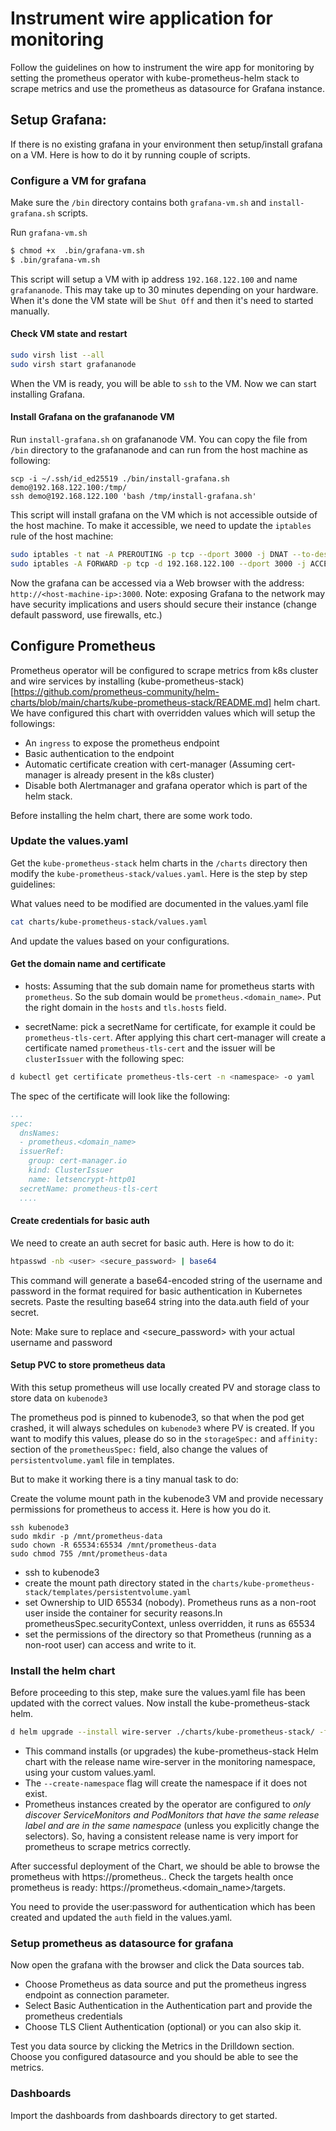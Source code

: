 # Instrument wire application for monitoring

Follow the guidelines on how to instrument the wire app for monitoring by setting the prometheus operator with kube-prometheus-helm stack to scrape metrics and use the prometheus as datasource for Grafana instance.

## Setup Grafana:
If there is no existing grafana in your environment then setup/install grafana on a VM. Here is how to do it by running couple of scripts.

### Configure a VM for grafana

Make sure the `/bin` directory contains both `grafana-vm.sh` and `install-grafana.sh` scripts.

Run `grafana-vm.sh`

```bash
$ chmod +x  .bin/grafana-vm.sh
$ .bin/grafana-vm.sh
```

This script will setup a VM with ip address `192.168.122.100` and name `grafananode`. This may take up to 30 minutes depending on your hardware. When it's done the VM state will be `Shut Off` and then it's need to started manually.

#### Check VM state and restart

```bash
sudo virsh list --all
sudo virsh start grafananode
```
When the VM is ready, you will be able to `ssh` to the VM. Now we can start installing Grafana.

#### Install Grafana on the grafananode VM

Run `install-grafana.sh` on grafananode VM. You can copy the file from `/bin` directory to the grafananode and can run from the host machine as following:

```ssh
scp -i ~/.ssh/id_ed25519 ./bin/install-grafana.sh demo@192.168.122.100:/tmp/
ssh demo@192.168.122.100 'bash /tmp/install-grafana.sh'
```
This script will install grafana on the VM which is not accessible outside of the host machine. To make it accessible, we need to update the `iptables` rule of the host machine:

```bash
sudo iptables -t nat -A PREROUTING -p tcp --dport 3000 -j DNAT --to-destination 192.168.122.100:3000
sudo iptables -A FORWARD -p tcp -d 192.168.122.100 --dport 3000 -j ACCEPT
```

Now the grafana can be accessed via a Web browser with the address: `http://<host-machine-ip>:3000`.
Note: exposing Grafana to the network may have security implications and users should secure their instance (change default password, use firewalls, etc.)


## Configure Prometheus

Prometheus operator will be configured to scrape metrics from k8s cluster and wire services by installing (kube-prometheus-stack)[https://github.com/prometheus-community/helm-charts/blob/main/charts/kube-prometheus-stack/README.md] helm chart. We have configured this chart with overridden values which will setup the followings:

- An `ingress` to expose the prometheus endpoint
- Basic authentication to the endpoint
- Automatic certificate creation with cert-manager (Assuming cert-manager is already present in the k8s cluster)
- Disable both Alertmanager and grafana operator which is part of the helm stack.

Before installing the helm chart, there are some work todo.

### Update the values.yaml

Get the `kube-prometheus-stack` helm charts in the `/charts` directory then modify the `kube-prometheus-stack/values.yaml`. Here is the step by step guidelines:

What values need to be modified are documented in the values.yaml file

```bash
cat charts/kube-prometheus-stack/values.yaml
```
And update the values based on your configurations.

#### Get the domain name and certificate

- hosts: Assuming that the sub domain name for prometheus starts with `prometheus`. So the sub domain would be `prometheus.<domain_name>`. Put the right domain in the `hosts` and `tls.hosts` field.

- secretName: pick a secretName for certificate, for example it could be `prometheus-tls-cert`. After applying this chart cert-manager will create a certificate named `prometheus-tls-cert` and the issuer will be `clusterIssuer` with the following spec:

```bash
d kubectl get certificate prometheus-tls-cert -n <namespace> -o yaml
```

The spec of the certificate will look like the following:

```yaml
...
spec:
  dnsNames:
  - prometheus.<domain_name>
  issuerRef:
    group: cert-manager.io
    kind: ClusterIssuer
    name: letsencrypt-http01
  secretName: prometheus-tls-cert
  ....
```

#### Create credentials for basic auth

We need to create an auth secret for basic auth. Here is how to do it:

```bash
htpasswd -nb <user> <secure_password> | base64
```
This command will generate a base64-encoded string of the username and password in the format required for basic authentication in Kubernetes secrets.
Paste the resulting base64 string into the data.auth field of your secret.

Note: Make sure to replace <user> and <secure_password> with your actual username and password

#### Setup PVC to store prometheus data
With this setup prometheus will use locally created PV and storage class to store data on `kubenode3`

The prometheus pod is pinned to kubenode3, so that when the pod get crashed, it will always schedules on `kubenode3` where PV is created. If you want to modify this values, please do so in the `storageSpec:` and `affinity:` section of the `prometheusSpec:` field, also change the values of `persistentvolume.yaml` file in templates.

But to make it working there is a tiny manual task to do:

Create the volume mount path in the kubenode3 VM and provide necessary permissions for prometheus to access it. Here is how you do it.

```ssh
ssh kubenode3
sudo mkdir -p /mnt/prometheus-data
sudo chown -R 65534:65534 /mnt/prometheus-data
sudo chmod 755 /mnt/prometheus-data
```

- ssh to kubenode3
- create the mount path directory stated in the `charts/kube-prometheus-stack/templates/persistentvolume.yaml`
- set Ownership to UID 65534 (nobody). Prometheus runs as a non-root user inside the container for security reasons.In prometheusSpec.securityContext, unless overridden, it runs as 65534
- set the permissions of the directory so that Prometheus (running as a non-root user) can access and write to it.

### Install the helm chart

Before proceeding to this step, make sure the values.yaml file has been updated with the correct values. Now install the kube-prometheus-stack helm.

```bash
d helm upgrade --install wire-server ./charts/kube-prometheus-stack/ -f charts/kube-prometheus-stack/values.yaml --namespace monitoring --create-namespace
```

- This command installs (or upgrades) the kube-prometheus-stack Helm chart with the release name wire-server in the monitoring namespace, using your custom values.yaml.
- The `--create-namespace` flag will create the namespace if it does not exist.
- Prometheus instances created by the operator are configured to *only discover ServiceMonitors and PodMonitors that have the same release label and are in the same namespace* (unless you explicitly change the selectors). So, having a consistent release name is very import for prometheus to scrape metrics correctly.

After successful deployment of the Chart, we should be able to browse the prometheus with https://prometheus.<domain>. Check the targets health once prometheus is ready: https://prometheus.<domain_name>/targets. 

You need to provide the user:password for authentication which has been created and updated the `auth` field in the values.yaml.

### Setup prometheus as datasource for grafana

Now open the grafana with the browser and click the Data sources tab. 
- Choose Prometheus as data source and put the prometheus ingress endpoint as connection parameter.
- Select Basic Authentication in the Authentication part and provide the prometheus credentials
- Choose TLS Client Authentication (optional) or you can also skip it.

Test you data source by clicking the Metrics in the Drilldown section. Choose you configured datasource and you should be able to see the metrics.

### Dashboards

Import the dashboards from dashboards directory to get started.